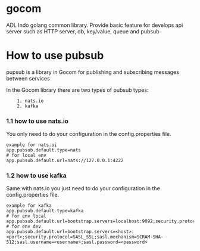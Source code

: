 # gocom
ADL Indo golang common library. Provide basic feature for develops api server such as HTTP server, db, key/value, queue and pubsub

# How to use pubsub
pupsub is a library in Gocom for publishing and subscribing messages between services

In the Gocom library there are two types of pubsub types:

        1. nats.io
        2. kafka

###    1.1 how to use nats.io
You only need to do your configuration 
in the config.properties file.

    example for nats.oi
    app.pubsub.default.type=nats
    # for local env
    app.pubsub.default.url=nats://127.0.0.1:4222

###    1.2 how to use kafka
Same with nats.io you just need to do your configuration
in the config.properties file.

    example for kafka
    app.pubsub.default.type=kafka
    # for env local 
    app.pubsub.default.url=bootstrap.servers=localhost:9092;security.protocol=PLAINTEXT
    # for env dev
    app.pubsub.default.url=bootstrap.servers=<host>:<port>;security.protocol=SASL_SSL;sasl.mechanism=SCRAM-SHA-512;sasl.username=<username>;sasl.password=<password>

